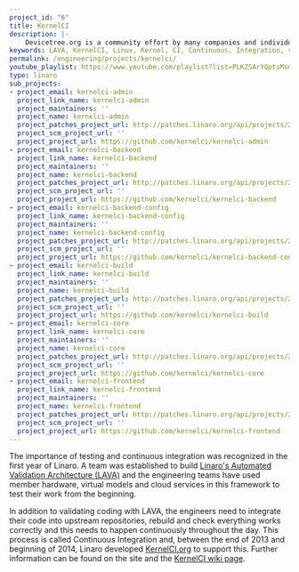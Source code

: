 ```yaml
---
project_id: "6"
title: KernelCI
description: |-
    Devicetree.org is a community effort by many companies and individuals to facilitate the future evolution of the Devicetree Standard.
keywords: LAVA, KernelCI, Linux, Kernel, CI, Continuous, Integration, specification, standards, upstream, rebuild, check
permalink: /engineering/projects/kernelci/
youtube_playlist: https://www.youtube.com/playlist?list=PLKZSArYQptsMsm3BVTtpDdRHUmeZTOSiW&playnext=1
type: linaro
sub_projects:
- project_email: kernelci-admin
  project_link_name: kernelci-admin
  project_maintainers: ''
  project_name: kernelci-admin
  project_patches_project_url: http://patches.linaro.org/api/projects/255/?format=json
  project_scm_project_url: ''
  project_project_url: https://github.com/kernelci/kernelci-admin
- project_email: kernelci-backend
  project_link_name: kernelci-backend
  project_maintainers: ''
  project_name: kernelci-backend
  project_patches_project_url: http://patches.linaro.org/api/projects/235/?format=json
  project_scm_project_url: ''
  project_project_url: https://github.com/kernelci/kernelci-backend
- project_email: kernelci-backend-config
  project_link_name: kernelci-backend-config
  project_maintainers: ''
  project_name: kernelci-backend-config
  project_patches_project_url: http://patches.linaro.org/api/projects/256/?format=json
  project_scm_project_url: ''
  project_project_url: https://github.com/kernelci/kernelci-backend-config
- project_email: kernelci-build
  project_link_name: kernelci-build
  project_maintainers: ''
  project_name: kernelci-build
  project_patches_project_url: http://patches.linaro.org/api/projects/234/?format=json
  project_scm_project_url: ''
  project_project_url: https://github.com/kernelci/kernelci-build
- project_email: kernelci-core
  project_link_name: kernelci-core
  project_maintainers: ''
  project_name: kernelci-core
  project_patches_project_url: http://patches.linaro.org/api/projects/257/?format=json
  project_scm_project_url: ''
  project_project_url: https://github.com/kernelci/kernelci-core
- project_email: kernelci-frontend
  project_link_name: kernelci-frontend
  project_maintainers: ''
  project_name: kernelci-frontend
  project_patches_project_url: http://patches.linaro.org/api/projects/236/?format=json
  project_scm_project_url: ''
  project_project_url: https://github.com/kernelci/kernelci-frontend
---
```

The importance of testing and continuous integration was recognized in the first year of Linaro. A team was established to build [Linaro's Automated Validation Architecture (LAVA)](/engineering/projects/lava/) and the engineering teams have used member hardware, virtual models and cloud services in this framework to test their work from the beginning.

In addition to validating coding with LAVA, the engineers need to integrate their code into upstream repositories, rebuild and check everything works correctly and this needs to happen continuously throughout the day. This process is called Continuous Integration and, between the end of 2013 and beginning of 2014, Linaro developed [KernelCI.org](https://kernelci.org/) to support this. Further information can be found on the site and the [KernelCI wiki page](http://wiki.kernelci.org/).
